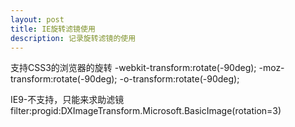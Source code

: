```yaml
---
layout: post
title: IE旋转滤镜使用
description: 记录旋转滤镜的使用
---
```


支持CSS3的浏览器的旋转
-webkit-transform:rotate(-90deg); 
-moz-transform:rotate(-90deg); 
-o-transform:rotate(-90deg);

IE9-不支持，只能来求助滤镜
filter:progid:DXImageTransform.Microsoft.BasicImage(rotation=3)